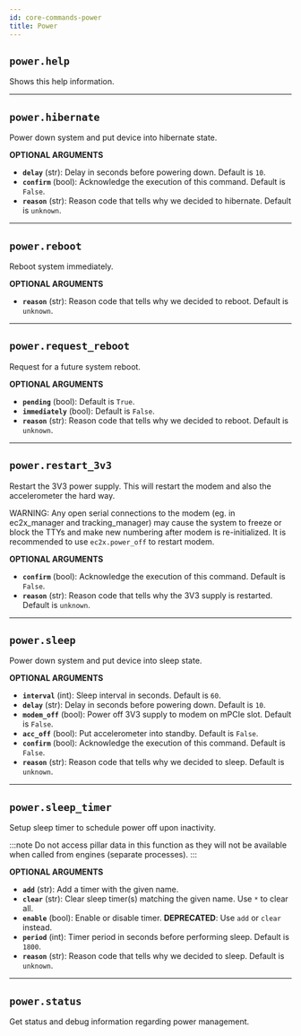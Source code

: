 ```yaml
---
id: core-commands-power
title: Power
---
```


## `power.help`

Shows this help information.


----
## `power.hibernate`

Power down system and put device into hibernate state.

**OPTIONAL ARGUMENTS**

  - **`delay`** (str): Delay in seconds before powering down. Default is `10`.
  - **`confirm`** (bool): Acknowledge the execution of this command. Default is `False`.
  - **`reason`** (str): Reason code that tells why we decided to hibernate. Default is `unknown`.


----
## `power.reboot`

Reboot system immediately.

**OPTIONAL ARGUMENTS**

  - **`reason`** (str): Reason code that tells why we decided to reboot. Default is `unknown`.


----
## `power.request_reboot`

Request for a future system reboot.

**OPTIONAL ARGUMENTS**

  - **`pending`** (bool): Default is `True`.
  - **`immediately`** (bool): Default is `False`.
  - **`reason`** (str): Reason code that tells why we decided to reboot. Default is `unknown`.


----
## `power.restart_3v3`

Restart the 3V3 power supply. This will restart the modem and also the accelerometer the hard way.

WARNING: Any open serial connections to the modem (eg. in ec2x_manager and tracking_manager) may cause the system to freeze or block the TTYs and make new numbering after modem is re-initialized. It is recommended to use `ec2x.power_off` to restart modem.

**OPTIONAL ARGUMENTS**

  - **`confirm`** (bool): Acknowledge the execution of this command. Default is `False`.
  - **`reason`** (str): Reason code that tells why the 3V3 supply is restarted. Default is `unknown`.


----
## `power.sleep`

Power down system and put device into sleep state.

**OPTIONAL ARGUMENTS**

  - **`interval`** (int): Sleep interval in seconds. Default is `60`.
  - **`delay`** (str): Delay in seconds before powering down. Default is `10`.
  - **`modem_off`** (bool): Power off 3V3 supply to modem on mPCIe slot. Default is `False`.
  - **`acc_off`** (bool): Put accelerometer into standby. Default is `False`.
  - **`confirm`** (bool): Acknowledge the execution of this command. Default is `False`.
  - **`reason`** (str): Reason code that tells why we decided to sleep. Default is `unknown`.


----
## `power.sleep_timer`

Setup sleep timer to schedule power off upon inactivity.

:::note
Do not access pillar data in this function as they will not be available when called from engines (separate processes).
:::

**OPTIONAL ARGUMENTS**

  - **`add`** (str): Add a timer with the given name.
  - **`clear`** (str): Clear sleep timer(s) matching the given name. Use `*` to clear all.
  - **`enable`** (bool): Enable or disable timer. __DEPRECATED__: Use `add` or `clear` instead.
  - **`period`** (int): Timer period in seconds before performing sleep. Default is `1800`.
  - **`reason`** (str): Reason code that tells why we decided to sleep. Default is `unknown`.


----
## `power.status`

Get status and debug information regarding power management.
